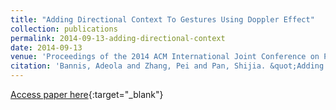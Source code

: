 ```yaml
---
title: "Adding Directional Context To Gestures Using Doppler Effect"
collection: publications 
permalink: 2014-09-13-adding-directional-context
date: 2014-09-13
venue: 'Proceedings of the 2014 ACM International Joint Conference on Pervasive and Ubiquitous Computing (Ubicomp): Adjunct Publication'
citation: 'Bannis, Adeola and Zhang, Pei and Pan, Shijia. &quot;Adding Directional Context To Gestures Using Doppler Effect.&quot; Proceedings of the 2014 ACM International Joint Conference on Pervasive and Ubiquitous Computing (Ubicomp): Adjunct Publication, 2014. ACM.'
---
```

[Access paper here](http://ubicomp.org/ubicomp2014/proceedings/ubicomp_adjunct/posters/p5-bannis.pdf){:target="_blank"}
